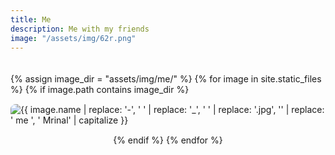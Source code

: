 ```yaml
---
title: Me
description: Me with my friends 
image: "/assets/img/62r.png"
---
```

 
<div class="container-me">
  {% assign image_dir = "assets/img/me/" %}
  {% for image in site.static_files %}
    {% if image.path contains image_dir %}
      <div class="image-container">
        <img src="{{ site.baseurl }}{{ image.path }}" class="img-fluid" alt="{{ image.name | replace: '-', ' ' | replace: '_', ' ' | replace: '.jpg', '' | replace: ' me ', ' Mrinal' | capitalize }}">
        <em>{{ image.name | replace: '-', ' ' | replace: '_', ' ' | replace: '.jpg', '' | replace: ' me ', ' Mrinal' | capitalize_all }}</em>
      </div>
    {% endif %}
  {% endfor %}
</div>

 
<style>
.container-me {
  display: flex;
  flex-direction: column;
  align-items: center;
  padding: 20px 0;
  gap: 15px;
}

.image-container {
  position: relative;
  width: 100%;
  max-width: 600px;
  overflow: hidden;
}

.container-me img {
  display: block;
  max-width: 100%;
  height: auto;
  border-radius: 8px;
  object-fit: cover;
  transition: transform 0.3s ease;
}

.image-container em {
  position: absolute;
  bottom: 10px;
  left: 50%;
  transform: translateX(-50%);
  background-color: rgba(0, 0, 0, 0.7);
  color: #fff;
  padding: 5px 10px;
  border-radius: 5px;
  opacity: 0;
  transition: opacity 0.3s ease;
}

.image-container:hover em {
  opacity: 1;
}

.container-me img:hover {
  transform: scale(1.05);
}

</style>